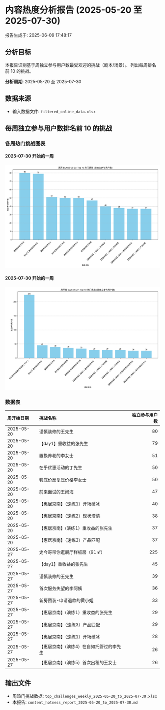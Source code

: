 # 内容热度分析报告 (2025-05-20 至 2025-07-30)

报告生成于: 2025-06-09 17:48:17

## 分析目标
本报告识别基于周独立参与用户数最受欢迎的挑战（剧本/场景）。
列出每周排名前 10 的挑战。

**分析周期**: 2025-05-20 至 2025-07-30

## 数据来源
- 输入数据文件: `filtered_online_data.xlsx`

## 每周独立参与用户数排名前 10 的挑战
### 各周热门挑战图表

#### 2025-07-30 开始的一周
![2025-07-30 热门挑战](top_challenges_week_2025-05-20_2025-05-20_to_2025-07-30.png)

#### 2025-07-30 开始的一周
![2025-07-30 热门挑战](top_challenges_week_2025-05-27_2025-05-20_to_2025-07-30.png)

### 数据表
| 周开始日期   | 挑战名称                                 |   独立参与用户数 |
|:-------------|:-----------------------------------------|-----------------:|
| 2025-05-20   | 谨慎装修的王先生                         |               80 |
| 2025-05-20   | 【day1】重收益的张先生                   |               79 |
| 2025-05-20   | 置换养老的李女士                         |               51 |
| 2025-05-20   | 在乎优惠活动的丁先生                     |               50 |
| 2025-05-20   | 套底价反复压价格李女士                   |               50 |
| 2025-05-20   | 前来面试的王闹海                         |               47 |
| 2025-05-20   | 【惠居京南】（速练1）开场破冰            |               40 |
| 2025-05-20   | 【惠居京南】（速练2）现状澄清            |               38 |
| 2025-05-20   | 【惠居京南】(演练1）重收益的张先生       |               37 |
| 2025-05-20   | 【惠居京南】（速练3）产品匹配            |               37 |
| 2025-05-27   | 史今哥带你逛展厅样板房（91㎡）           |              225 |
| 2025-05-27   | 【day1】重收益的张先生                   |               45 |
| 2025-05-27   | 谨慎装修的王先生                         |               39 |
| 2025-05-27   | 首次服务失望的李阿姨                     |               36 |
| 2025-05-27   | 新房团装-申请退款的黄小姐                |               33 |
| 2025-05-27   | 【惠居京南】(演练1）重收益的张先生       |               29 |
| 2025-05-27   | 【惠居京南】（速练3）产品匹配            |               29 |
| 2025-05-27   | 【惠居京南】（速练1）开场破冰            |               28 |
| 2025-05-27   | 【惠居京南】(演练4）在自如托管过的李先生 |               26 |
| 2025-05-27   | 【惠居京南】(演练5）首次出租的王女士     |               26 |

## 输出文件
- 周热门挑战数据: `top_challenges_weekly_2025-05-20_to_2025-07-30.xlsx`
- 本报告: `content_hotness_report_2025-05-20_to_2025-07-30.md`
